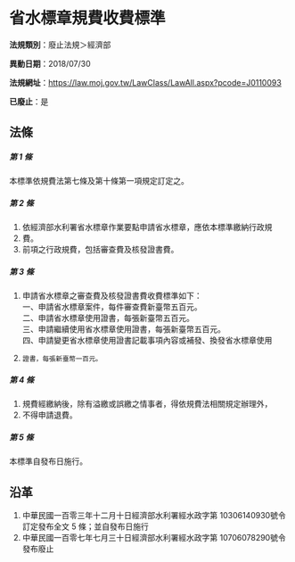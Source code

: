 # 省水標章規費收費標準

**法規類別**：廢止法規＞經濟部

**異動日期**：2018/07/30  

**法規網址**：https://law.moj.gov.tw/LawClass/LawAll.aspx?pcode=J0110093

**已廢止**：是



## 法條
##### 第 1 條
本標準依規費法第七條及第十條第一項規定訂定之。

##### 第 2 條
1. 依經濟部水利署省水標章作業要點申請省水標章，應依本標準繳納行政規
1. 費。
1. 前項之行政規費，包括審查費及核發證書費。

##### 第 3 條
1. 申請省水標章之審查費及核發證書費收費標準如下：  
一、申請省水標章案件，每件審查費新臺幣五百元。  
二、申請省水標章使用證書，每張新臺幣五百元。  
三、申請繼續使用省水標章使用證書，每張新臺幣五百元。  
四、申請變更省水標章使用證書記載事項內容或補發、換發省水標章使用
1.     證書，每張新臺幣一百元。

##### 第 4 條
1. 規費經繳納後，除有溢繳或誤繳之情事者，得依規費法相關規定辦理外，
1. 不得申請退費。

##### 第 5 條
本標準自發布日施行。

## 沿革
1. 中華民國一百零三年十二月十日經濟部水利署經水政字第 10306140930號令訂定發布全文 5  條；並自發布日施行
1. 中華民國一百零七年七月三十日經濟部水利署經水政字第 10706078290號令發布廢止
